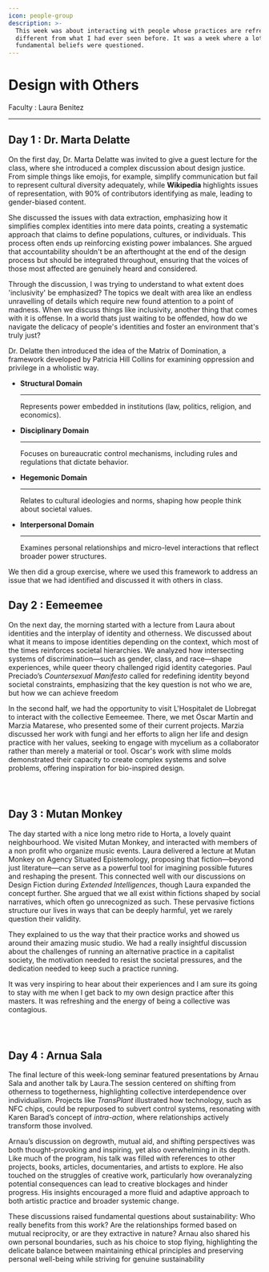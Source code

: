 ```yaml
---
icon: people-group
description: >-
  This week was about interacting with people whose practices are refreshingly
  different from what I had ever seen before. It was a week where a lot of my
  fundamental beliefs were questioned.
---
```


# Design with Others

Faculty : Laura Benitez

***

## Day 1 : Dr. Marta Delatte

On the first day, Dr. Marta Delatte was invited to give a guest lecture for the class, where she introduced a complex discussion about design justice. From simple things like emojis, for example, simplify communication but fail to represent cultural diversity adequately, while **Wikipedia** highlights issues of representation, with 90% of contributors identifying as male, leading to gender-biased content.&#x20;

She discussed the issues with data extraction, emphasizing how it simplifies complex identities into mere data points, creating a systematic approach that claims to define populations, cultures, or individuals. This process often ends up reinforcing existing power imbalances. She argued that accountability shouldn't be an afterthought at the end of the design process but should be integrated throughout, ensuring that the voices of those most affected are genuinely heard and considered.

Through the discussion, I was trying to understand to what extent does 'inclusivity' be emphasized? The topics we dealt with area like an endless unravelling of details which require new found attention to a point of madness. When we discuss things like inclusivity, another thing that comes with it is offense. In a world thats just waiting to be offended, how do we navigate the delicacy of people's identities and foster an environment that's truly just?

Dr. Delatte then introduced the idea of the Matrix of Domination, a framework developed by Patricia Hill Collins for examining oppression and privilege in a wholistic way.

*   &#x20;**Structural Domain**

    ***

    Represents power embedded in institutions (law, politics, religion, and economics).
*   &#x20;**Disciplinary Domain**

    ***

    Focuses on bureaucratic control mechanisms, including rules and regulations that dictate behavior.
*   &#x20;**Hegemonic Domain**

    ***

    Relates to cultural ideologies and norms, shaping how people think about societal values.
*   &#x20;**Interpersonal Domain**

    ***

    Examines personal relationships and micro-level interactions that reflect broader power structures.

We then did a group exercise, where we used this framework to address an issue that we had identified and discussed it with others in class.&#x20;



## &#x20;Day 2 : Eemeemee

On the next day, the morning started with a lecture from Laura about identities and the interplay of identity and otherness. We discussed about what it means to impose identities depending on the context, which most of the times reinforces societal hierarchies. We analyzed how intersecting systems of discrimination—such as gender, class, and race—shape experiences, while queer theory challenged rigid identity categories. Paul Preciado’s _Countersexual Manifesto_ called for redefining identity beyond societal constraints, emphasizing that the key question is not who we are, but how we can achieve freedom

In the second half, we had the opportunity to visit L'Hospitalet de Llobregat to interact with the collective Eemeemee. There, we met Óscar Martín and Marzia Matarese, who presented some of their current projects. Marzia discussed her work with fungi and her efforts to align her life and design practice with her values, seeking to engage with mycelium as a collaborator rather than merely a material or tool. Oscar's work with slime molds demonstrated their capacity to create complex systems and solve problems, offering inspiration for bio-inspired design.&#x20;



<div><figure><img src="../../.gitbook/assets/IMG_6386 (1).jpg" alt=""><figcaption></figcaption></figure> <figure><img src="../../.gitbook/assets/IMG_6391 (1).jpg" alt=""><figcaption></figcaption></figure> <figure><img src="../../.gitbook/assets/IMG_6394 (1).jpg" alt=""><figcaption></figcaption></figure></div>



## Day 3 : Mutan Monkey&#x20;

The day started with a nice long metro ride to Horta, a lovely quaint neighbourhood. We visited Mutan Monkey,  and interacted with members of a non profit who organize music events. Laura delivered a lecture at Mutan Monkey on Agency Situated Epistemology, proposing that fiction—beyond just literature—can serve as a powerful tool for imagining possible futures and reshaping the present. This connected well with our discussions on Design Fiction during _Extended Intelligences_, though Laura expanded the concept further. She argued that we all exist within fictions shaped by social narratives, which often go unrecognized as such. These pervasive fictions structure our lives in ways that can be deeply harmful, yet we rarely question their validity.

They explained to us the way that their practice works and showed us around their amazing music studio. We had a really insightful discussion about the challenges of running an alternative practice in a capitalist society, the motivation needed to resist the societal pressures, and the dedication needed to keep such a practice running.&#x20;

It was very inspiring to hear about their experiences and I am sure its going to stay with me when I get back to my own design practice after this masters. It was refreshing and the energy of being a collective was contagious.&#x20;



<div><figure><img src="../../.gitbook/assets/IMG_6424.jpg" alt=""><figcaption></figcaption></figure> <figure><img src="../../.gitbook/assets/IMG_6428.jpg" alt=""><figcaption></figcaption></figure> <figure><img src="../../.gitbook/assets/IMG_6430.jpg" alt=""><figcaption></figcaption></figure></div>



## Day 4 : Arnua Sala



The final lecture of this week-long seminar featured presentations by Arnau Sala and another talk by Laura.The session centered on shifting from otherness to togetherness, highlighting collective interdependence over individualism. Projects like _TransPlant_ illustrated how technology, such as NFC chips, could be repurposed to subvert control systems, resonating with Karen Barad’s concept of _intra-action_, where relationships actively transform those involved.

Arnau’s discussion on degrowth, mutual aid, and shifting perspectives was both thought-provoking and inspiring, yet also overwhelming in its depth. Like much of the program, his talk was filled with references to other projects, books, articles, documentaries, and artists to explore. He also touched on the struggles of creative work, particularly how overanalyzing potential consequences can lead to creative blockages and hinder progress. His insights encouraged a more fluid and adaptive approach to both artistic practice and broader systemic change.

These discussions raised fundamental questions about sustainability: Who really benefits from this work? Are the relationships formed based on mutual reciprocity, or are they extractive in nature? Arnau also shared his own personal boundaries, such as his choice to stop flying, highlighting the delicate balance between maintaining ethical principles and preserving personal well-being while striving for genuine sustainability










